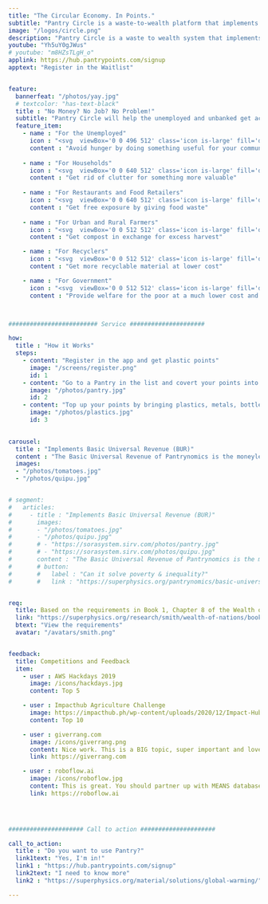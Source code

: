```yaml
---
title: "The Circular Economy. In Points."
subtitle: "Pantry Circle is a waste-to-wealth platform that implements the circular economy"
image: "/logos/circle.png"
description: "Pantry Circle is a waste to wealth system that implements the circular economy"
youtube: "Yh5uY0gJWus"
# youtube: "m8HZsTLgH_o"
applink: https://hub.pantrypoints.com/signup
apptext: "Register in the Waitlist"


feature:
  bannerfeat: "/photos/yay.jpg"
  # textcolor: "has-text-black"
  title : "No Money? No Job? No Problem!"
  subtitle: "Pantry Circle will help the unemployed and unbanked get access to food through their local community"
  feature_item:
    - name : "For the Unemployed"
      icon : "<svg  viewBox='0 0 496 512' class='icon is-large' fill='dimgray'><path d='M248 8C111 8 0 119 0 256s111 248 248 248 248-111 248-248S385 8 248 8zm80 168c17.7 0 32 14.3 32 32s-14.3 32-32 32-32-14.3-32-32 14.3-32 32-32zm-160 0c17.7 0 32 14.3 32 32s-14.3 32-32 32-32-14.3-32-32 14.3-32 32-32zm170.2 218.2C315.8 367.4 282.9 352 248 352s-67.8 15.4-90.2 42.2c-13.5 16.3-38.1-4.2-24.6-20.5C161.7 339.6 203.6 320 248 320s86.3 19.6 114.7 53.8c13.6 16.2-11 36.7-24.5 20.4z'/></svg>"
      content : "Avoid hunger by doing something useful for your community"
      
    - name : "For Households"
      icon : "<svg  viewBox='0 0 640 512' class='icon is-large' fill='dimgray'><path d='M50.2 375.6c2.3 8.5 11.1 13.6 19.6 11.3l216.4-58c8.5-2.3 13.6-11.1 11.3-19.6l-49.7-185.5c-2.3-8.5-11.1-13.6-19.6-11.3L151 133.3l24.8 92.7-61.8 16.5-24.8-92.7-77.3 20.7C3.4 172.8-1.7 181.6.6 190.1l49.6 185.5zM384 0c-17.7 0-32 14.3-32 32v323.6L5.9 450c-4.3 1.2-6.8 5.6-5.6 9.8l12.6 46.3c1.2 4.3 5.6 6.8 9.8 5.6l393.7-107.4C418.8 464.1 467.6 512 528 512c61.9 0 112-50.1 112-112V0H384zm144 448c-26.5 0-48-21.5-48-48s21.5-48 48-48 48 21.5 48 48-21.5 48-48 48z'/></svg>"
      content : "Get rid of clutter for something more valuable"
      
    - name : "For Restaurants and Food Retailers"
      icon : "<svg  viewBox='0 0 640 512' class='icon is-large' fill='dimgray'><path d='M192 384h192c53 0 96-43 96-96h32c70.6 0 128-57.4 128-128S582.6 32 512 32H120c-13.3 0-24 10.7-24 24v232c0 53 43 96 96 96zM512 96c35.3 0 64 28.7 64 64s-28.7 64-64 64h-32V96h32zm47.7 384H48.3c-47.6 0-61-64-36-64h583.3c25 0 11.8 64-35.9 64z'/></svg>"
      content : "Get free exposure by giving food waste"
    
    - name : "For Urban and Rural Farmers"
      icon : "<svg  viewBox='0 0 512 512' class='icon is-large' fill='dimgray'><path d='M64 96H0c0 123.7 100.3 224 224 224v144c0 8.8 7.2 16 16 16h32c8.8 0 16-7.2 16-16V320C288 196.3 187.7 96 64 96zm384-64c-84.2 0-157.4 46.5-195.7 115.2 27.7 30.2 48.2 66.9 59 107.6C424 243.1 512 147.9 512 32h-64z'/></svg>"
      content : "Get compost in exchange for excess harvest"

    - name : "For Recyclers"
      icon : "<svg  viewBox='0 0 512 512' class='icon is-large' fill='dimgray'><path d='M184.561 261.903c3.232 13.997-12.123 24.635-24.068 17.168l-40.736-25.455-50.867 81.402C55.606 356.273 70.96 384 96.012 384H148c6.627 0 12 5.373 12 12v40c0 6.627-5.373 12-12 12H96.115c-75.334 0-121.302-83.048-81.408-146.88l50.822-81.388-40.725-25.448c-12.081-7.547-8.966-25.961 4.879-29.158l110.237-25.45c8.611-1.988 17.201 3.381 19.189 11.99l25.452 110.237zm98.561-182.915l41.289 66.076-40.74 25.457c-12.051 7.528-9 25.953 4.879 29.158l110.237 25.45c8.672 1.999 17.215-3.438 19.189-11.99l25.45-110.237c3.197-13.844-11.99-24.719-24.068-17.168l-40.687 25.424-41.263-66.082c-37.521-60.033-125.209-60.171-162.816 0l-17.963 28.766c-3.51 5.62-1.8 13.021 3.82 16.533l33.919 21.195c5.62 3.512 13.024 1.803 16.536-3.817l17.961-28.743c12.712-20.341 41.973-19.676 54.257-.022zM497.288 301.12l-27.515-44.065c-3.511-5.623-10.916-7.334-16.538-3.821l-33.861 21.159c-5.62 3.512-7.33 10.915-3.818 16.536l27.564 44.112c13.257 21.211-2.057 48.96-27.136 48.96H320V336.02c0-14.213-17.242-21.383-27.313-11.313l-80 79.981c-6.249 6.248-6.249 16.379 0 22.627l80 79.989C302.689 517.308 320 510.3 320 495.989V448h95.88c75.274 0 121.335-82.997 81.408-146.88z'/></svg>"
      content : "Get more recyclable material at lower cost"

    - name : "For Government"
      icon : "<svg  viewBox='0 0 512 512' class='icon is-large' fill='dimgray'><path d='M504.971 199.362l-22.627-22.627c-9.373-9.373-24.569-9.373-33.941 0l-5.657 5.657L329.608 69.255l5.657-5.657c9.373-9.373 9.373-24.569 0-33.941L312.638 7.029c-9.373-9.373-24.569-9.373-33.941 0L154.246 131.48c-9.373 9.373-9.373 24.569 0 33.941l22.627 22.627c9.373 9.373 24.569 9.373 33.941 0l5.657-5.657 39.598 39.598-81.04 81.04-5.657-5.657c-12.497-12.497-32.758-12.497-45.255 0L9.373 412.118c-12.497 12.497-12.497 32.758 0 45.255l45.255 45.255c12.497 12.497 32.758 12.497 45.255 0l114.745-114.745c12.497-12.497 12.497-32.758 0-45.255l-5.657-5.657 81.04-81.04 39.598 39.598-5.657 5.657c-9.373 9.373-9.373 24.569 0 33.941l22.627 22.627c9.373 9.373 24.569 9.373 33.941 0l124.451-124.451c9.372-9.372 9.372-24.568 0-33.941z'/></svg>"
      content : "Provide welfare for the poor at a much lower cost and get data quickly"



######################### Service #####################

how:
  title : "How it Works"  
  steps:
    - content: "Register in the app and get plastic points"
      image: "/screens/register.png"
      id: 1
    - content: "Go to a Pantry in the list and covert your points into food"
      image: "/photos/pantry.jpg"
      id: 2
    - content: "Top up your points by bringing plastics, metals, bottles, or compost"
      image: "/photos/plastics.jpg"
      id: 3
      

carousel:
  title : "Implements Basic Universal Revenue (BUR)"
  content : "The Basic Universal Revenue of Pantrynomics is the moneyless version of Universal Basic Income of Economics. Its ancient version is the quipu string used by the Inca"
  images:
  - "/photos/tomatoes.jpg"
  - "/photos/quipu.jpg"  


# segment:
#   articles:
#     - title : "Implements Basic Universal Revenue (BUR)"
#       images:
#       - "/photos/tomatoes.jpg"
#       - "/photos/quipu.jpg"
#       # - "https://sorasystem.sirv.com/photos/pantry.jpg"
#       # - "https://sorasystem.sirv.com/photos/quipu.jpg"
#       content : "The Basic Universal Revenue of Pantrynomics is the moneyless version of Universal Basic Income of Economics. Its ancient version is the quipu string used by the Inca"
#       # button:
#       #   label : "Can it solve poverty & inequality?"
#       #   link : "https://superphysics.org/pantrynomics/basic-universal-revenue"


req:
  title: Based on the requirements in Book 1, Chapter 8 of the Wealth of Nations
  link: "https://superphysics.org/research/smith/wealth-of-nations/book-1/chapter-8d"
  btext: "View the requirements"
  avatar: "/avatars/smith.png"


feedback:
  title: Competitions and Feedback
  item:
    - user : AWS Hackdays 2019
      image: /icons/hackdays.jpg
      content: Top 5

    - user : Impacthub Agriculture Challenge
      image: https://impacthub.ph/wp-content/uploads/2020/12/Impact-Hub-Manila-IHM-logo-Red.png
      content: Top 10

    - user : giverrang.com
      image: /icons/giverrang.png
      content: Nice work. This is a BIG topic, super important and love that you're tackling it. I'm on the same wavelength.
      link: https://giverrang.com

    - user : roboflow.ai
      image: /icons/roboflow.jpg
      content: This is great. You should partner up with MEANS database which does something similar with food pantries.
      link: https://roboflow.ai

 


##################### Call to action #####################

call_to_action:
  title : "Do you want to use Pantry?"
  link1text: "Yes, I'm in!"
  link1 : "https://hub.pantrypoints.com/signup"
  link2text: "I need to know more"
  link2 : "https://superphysics.org/material/solutions/global-warming/"

---
```

